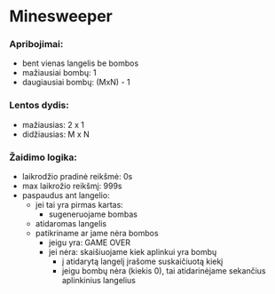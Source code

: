 # Minesweeper

### Apribojimai:
- bent vienas langelis be bombos
- mažiausiai bombų: 1
- daugiausiai bombų: (MxN) - 1



### Lentos dydis:
- mažiausias: 2 x 1
- didžiausias: M x N



### Žaidimo logika:
- laikrodžio pradinė reikšmė: 0s
- max laikrožio reikšmį: 999s
- paspaudus ant langelio:
    - jei tai yra pirmas kartas:
      - sugeneruojame bombas  
    - atidaromas langelis
    - patikriname ar jame nėra bombos
        - jeigu yra: GAME OVER
        - jei nėra: skaišiuojame kiek aplinkui yra bombų
            - į atidarytą langelį įrašome suskaičiuotą kiekį
            - jeigu bombų nėra (kiekis 0), tai atidarinėjame sekančius aplinkinius langelius